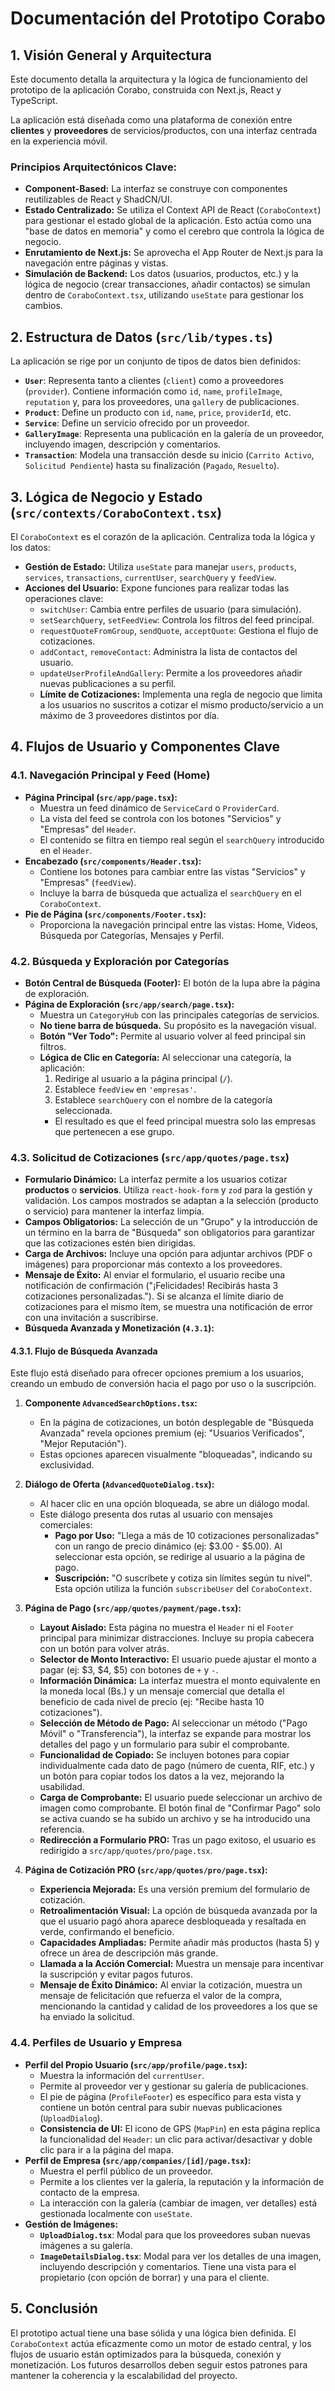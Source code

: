 # Documentación del Prototipo Corabo

## 1. Visión General y Arquitectura

Este documento detalla la arquitectura y la lógica de funcionamiento del prototipo de la aplicación Corabo, construida con Next.js, React y TypeScript.

La aplicación está diseñada como una plataforma de conexión entre **clientes** y **proveedores** de servicios/productos, con una interfaz centrada en la experiencia móvil.

### Principios Arquitectónicos Clave:

-   **Component-Based:** La interfaz se construye con componentes reutilizables de React y ShadCN/UI.
-   **Estado Centralizado:** Se utiliza el Context API de React (`CoraboContext`) para gestionar el estado global de la aplicación. Esto actúa como una "base de datos en memoria" y como el cerebro que controla la lógica de negocio.
-   **Enrutamiento de Next.js:** Se aprovecha el App Router de Next.js para la navegación entre páginas y vistas.
-   **Simulación de Backend:** Los datos (usuarios, productos, etc.) y la lógica de negocio (crear transacciones, añadir contactos) se simulan dentro de `CoraboContext.tsx`, utilizando `useState` para gestionar los cambios.

## 2. Estructura de Datos (`src/lib/types.ts`)

La aplicación se rige por un conjunto de tipos de datos bien definidos:

-   **`User`**: Representa tanto a clientes (`client`) como a proveedores (`provider`). Contiene información como `id`, `name`, `profileImage`, `reputation` y, para los proveedores, una `gallery` de publicaciones.
-   **`Product`**: Define un producto con `id`, `name`, `price`, `providerId`, etc.
-   **`Service`**: Define un servicio ofrecido por un proveedor.
-   **`GalleryImage`**: Representa una publicación en la galería de un proveedor, incluyendo imagen, descripción y comentarios.
-   **`Transaction`**: Modela una transacción desde su inicio (`Carrito Activo`, `Solicitud Pendiente`) hasta su finalización (`Pagado`, `Resuelto`).

## 3. Lógica de Negocio y Estado (`src/contexts/CoraboContext.tsx`)

El `CoraboContext` es el corazón de la aplicación. Centraliza toda la lógica y los datos:

-   **Gestión de Estado:** Utiliza `useState` para manejar `users`, `products`, `services`, `transactions`, `currentUser`, `searchQuery` y `feedView`.
-   **Acciones del Usuario:** Expone funciones para realizar todas las operaciones clave:
    -   `switchUser`: Cambia entre perfiles de usuario (para simulación).
    -   `setSearchQuery`, `setFeedView`: Controla los filtros del feed principal.
    -   `requestQuoteFromGroup`, `sendQuote`, `acceptQuote`: Gestiona el flujo de cotizaciones.
    -   `addContact`, `removeContact`: Administra la lista de contactos del usuario.
    -   `updateUserProfileAndGallery`: Permite a los proveedores añadir nuevas publicaciones a su perfil.
    -   **Límite de Cotizaciones:** Implementa una regla de negocio que limita a los usuarios no suscritos a cotizar el mismo producto/servicio a un máximo de 3 proveedores distintos por día.

## 4. Flujos de Usuario y Componentes Clave

### 4.1. Navegación Principal y Feed (Home)

-   **Página Principal (`src/app/page.tsx`):**
    -   Muestra un feed dinámico de `ServiceCard` o `ProviderCard`.
    -   La vista del feed se controla con los botones "Servicios" y "Empresas" del `Header`.
    -   El contenido se filtra en tiempo real según el `searchQuery` introducido en el `Header`.
-   **Encabezado (`src/components/Header.tsx`):**
    -   Contiene los botones para cambiar entre las vistas "Servicios" y "Empresas" (`feedView`).
    -   Incluye la barra de búsqueda que actualiza el `searchQuery` en el `CoraboContext`.
-   **Pie de Página (`src/components/Footer.tsx`):**
    -   Proporciona la navegación principal entre las vistas: Home, Videos, Búsqueda por Categorías, Mensajes y Perfil.

### 4.2. Búsqueda y Exploración por Categorías

-   **Botón Central de Búsqueda (Footer):** El botón de la lupa abre la página de exploración.
-   **Página de Exploración (`src/app/search/page.tsx`):**
    -   Muestra un `CategoryHub` con las principales categorías de servicios.
    -   **No tiene barra de búsqueda.** Su propósito es la navegación visual.
    -   **Botón "Ver Todo":** Permite al usuario volver al feed principal sin filtros.
    -   **Lógica de Clic en Categoría:** Al seleccionar una categoría, la aplicación:
        1.  Redirige al usuario a la página principal (`/`).
        2.  Establece `feedView` en `'empresas'`.
        3.  Establece `searchQuery` con el nombre de la categoría seleccionada.
        -   El resultado es que el feed principal muestra solo las empresas que pertenecen a ese grupo.

### 4.3. Solicitud de Cotizaciones (`src/app/quotes/page.tsx`)

-   **Formulario Dinámico:** La interfaz permite a los usuarios cotizar **productos** o **servicios**. Utiliza `react-hook-form` y `zod` para la gestión y validación. Los campos mostrados se adaptan a la selección (producto o servicio) para mantener la interfaz limpia.
-   **Campos Obligatorios:** La selección de un "Grupo" y la introducción de un término en la barra de "Búsqueda" son obligatorios para garantizar que las cotizaciones estén bien dirigidas.
-   **Carga de Archivos:** Incluye una opción para adjuntar archivos (PDF o imágenes) para proporcionar más contexto a los proveedores.
-   **Mensaje de Éxito:** Al enviar el formulario, el usuario recibe una notificación de confirmación ("¡Felicidades! Recibirás hasta 3 cotizaciones personalizadas."). Si se alcanza el límite diario de cotizaciones para el mismo ítem, se muestra una notificación de error con una invitación a suscribirse.
-   **Búsqueda Avanzada y Monetización (`4.3.1`):**

#### 4.3.1. Flujo de Búsqueda Avanzada

Este flujo está diseñado para ofrecer opciones premium a los usuarios, creando un embudo de conversión hacia el pago por uso o la suscripción.

1.  **Componente `AdvancedSearchOptions.tsx`:**
    -   En la página de cotizaciones, un botón desplegable de "Búsqueda Avanzada" revela opciones premium (ej: "Usuarios Verificados", "Mejor Reputación").
    -   Estas opciones aparecen visualmente "bloqueadas", indicando su exclusividad.

2.  **Diálogo de Oferta (`AdvancedQuoteDialog.tsx`):**
    -   Al hacer clic en una opción bloqueada, se abre un diálogo modal.
    -   Este diálogo presenta dos rutas al usuario con mensajes comerciales:
        -   **Pago por Uso:** "Llega a más de 10 cotizaciones personalizadas" con un rango de precio dinámico (ej: $3.00 - $5.00). Al seleccionar esta opción, se redirige al usuario a la página de pago.
        -   **Suscripción:** "O suscríbete y cotiza sin límites según tu nivel". Esta opción utiliza la función `subscribeUser` del `CoraboContext`.

3.  **Página de Pago (`src/app/quotes/payment/page.tsx`):**
    -   **Layout Aislado:** Esta página no muestra el `Header` ni el `Footer` principal para minimizar distracciones. Incluye su propia cabecera con un botón para volver atrás.
    -   **Selector de Monto Interactivo:** El usuario puede ajustar el monto a pagar (ej: $3, $4, $5) con botones de `+` y `-`.
    -   **Información Dinámica:** La interfaz muestra el monto equivalente en la moneda local (Bs.) y un mensaje comercial que detalla el beneficio de cada nivel de precio (ej: "Recibe hasta 10 cotizaciones").
    -   **Selección de Método de Pago:** Al seleccionar un método ("Pago Móvil" o "Transferencia"), la interfaz se expande para mostrar los detalles del pago y un formulario para subir el comprobante.
    -   **Funcionalidad de Copiado:** Se incluyen botones para copiar individualmente cada dato de pago (número de cuenta, RIF, etc.) y un botón para copiar todos los datos a la vez, mejorando la usabilidad.
    -   **Carga de Comprobante:** El usuario puede seleccionar un archivo de imagen como comprobante. El botón final de "Confirmar Pago" solo se activa cuando se ha subido un archivo y se ha introducido una referencia.
    -   **Redirección a Formulario PRO:** Tras un pago exitoso, el usuario es redirigido a `src/app/quotes/pro/page.tsx`.

4.  **Página de Cotización PRO (`src/app/quotes/pro/page.tsx`):**
    -   **Experiencia Mejorada:** Es una versión premium del formulario de cotización.
    -   **Retroalimentación Visual:** La opción de búsqueda avanzada por la que el usuario pagó ahora aparece desbloqueada y resaltada en verde, confirmando el beneficio.
    -   **Capacidades Ampliadas:** Permite añadir más productos (hasta 5) y ofrece un área de descripción más grande.
    -   **Llamada a la Acción Comercial:** Muestra un mensaje para incentivar la suscripción y evitar pagos futuros.
    -   **Mensaje de Éxito Dinámico:** Al enviar la cotización, muestra un mensaje de felicitación que refuerza el valor de la compra, mencionando la cantidad y calidad de los proveedores a los que se ha enviado la solicitud.

### 4.4. Perfiles de Usuario y Empresa

-   **Perfil del Propio Usuario (`src/app/profile/page.tsx`):**
    -   Muestra la información del `currentUser`.
    -   Permite al proveedor ver y gestionar su galería de publicaciones.
    -   El pie de página (`ProfileFooter`) es específico para esta vista y contiene un botón central para subir nuevas publicaciones (`UploadDialog`).
    -   **Consistencia de UI:** El icono de GPS (`MapPin`) en esta página replica la funcionalidad del `Header`: un clic para activar/desactivar y doble clic para ir a la página del mapa.
-   **Perfil de Empresa (`src/app/companies/[id]/page.tsx`):**
    -   Muestra el perfil público de un proveedor.
    -   Permite a los clientes ver la galería, la reputación y la información de contacto de la empresa.
    -   La interacción con la galería (cambiar de imagen, ver detalles) está gestionada localmente con `useState`.
-   **Gestión de Imágenes:**
    -   **`UploadDialog.tsx`**: Modal para que los proveedores suban nuevas imágenes a su galería.
    -   **`ImageDetailsDialog.tsx`**: Modal para ver los detalles de una imagen, incluyendo descripción y comentarios. Tiene una vista para el propietario (con opción de borrar) y una para el cliente.

## 5. Conclusión

El prototipo actual tiene una base sólida y una lógica bien definida. El `CoraboContext` actúa eficazmente como un motor de estado central, y los flujos de usuario están optimizados para la búsqueda, conexión y monetización. Los futuros desarrollos deben seguir estos patrones para mantener la coherencia y la escalabilidad del proyecto.
